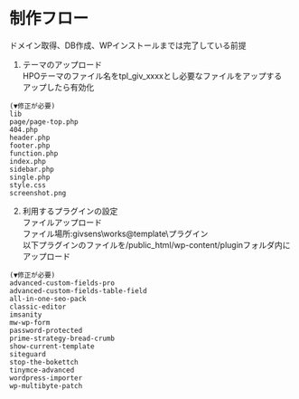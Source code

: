 # 制作フロー
ドメイン取得、DB作成、WPインストールまでは完了している前提
1. テーマのアップロード<br>HPOテーマのファイル名をtpl_giv_xxxxとし必要なファイルをアップする<br>
アップしたら有効化

```
(▼修正が必要)
lib
page/page-top.php
404.php
header.php
footer.php
function.php
index.php
sidebar.php
single.php
style.css
screenshot.png
```
2. 利用するプラグインの設定<br>ファイルアップロード<br>
ファイル場所:givsens\works\@template\プラグイン<br>
以下プラグインのファイルを/public_html/wp-content/pluginフォルダ内にアップロード
```
(▼修正が必要)
advanced-custom-fields-pro
advanced-custom-fields-table-field
all-in-one-seo-pack
classic-editor
imsanity
mw-wp-form
password-protected
prime-strategy-bread-crumb
show-current-template
siteguard
stop-the-bokettch
tinymce-advanced
wordpress-importer
wp-multibyte-patch
```
